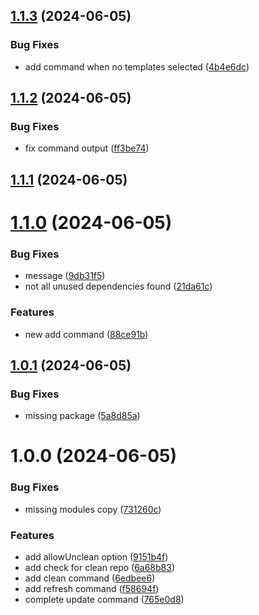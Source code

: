 ## [1.1.3](https://github.com/sinedied/azd-infra/compare/1.1.2...1.1.3) (2024-06-05)


### Bug Fixes

* add command when no templates selected ([4b4e6dc](https://github.com/sinedied/azd-infra/commit/4b4e6dc6b3d4656a3b67765650daa49e667a0d25))

## [1.1.2](https://github.com/sinedied/azd-infra/compare/1.1.1...1.1.2) (2024-06-05)


### Bug Fixes

* fix command output ([ff3be74](https://github.com/sinedied/azd-infra/commit/ff3be74d51f782672ef239b62e9b786daa4690a0))

## [1.1.1](https://github.com/sinedied/azd-infra/compare/1.1.0...1.1.1) (2024-06-05)

# [1.1.0](https://github.com/sinedied/azd-infra/compare/1.0.1...1.1.0) (2024-06-05)


### Bug Fixes

* message ([9db31f5](https://github.com/sinedied/azd-infra/commit/9db31f5f8cd6a81fa62209c8ec6eef48eb5e192a))
* not all unused dependencies found ([21da61c](https://github.com/sinedied/azd-infra/commit/21da61c1e8e310432921c72fab35b817e796b682))


### Features

* new add command ([88ce91b](https://github.com/sinedied/azd-infra/commit/88ce91bd0ce3047d6fcab896f5acbd6a32e416eb))

## [1.0.1](https://github.com/sinedied/azd-infra/compare/1.0.0...1.0.1) (2024-06-05)


### Bug Fixes

* missing package ([5a8d85a](https://github.com/sinedied/azd-infra/commit/5a8d85a5bb466b5a7160ddd55434f0e89de2bb3e))

# 1.0.0 (2024-06-05)


### Bug Fixes

* missing modules copy ([731260c](https://github.com/sinedied/azd-infra/commit/731260cc434dca853b005993e948200dd407a389))


### Features

* add allowUnclean option ([9151b4f](https://github.com/sinedied/azd-infra/commit/9151b4f4a4eb52e7a832a6ce60286a551a28bbe6))
* add check for clean repo ([6a68b83](https://github.com/sinedied/azd-infra/commit/6a68b835ea6d78d07f0640e239d9f45c128d3aa2))
* add clean command ([6edbee6](https://github.com/sinedied/azd-infra/commit/6edbee69a37360f2691ef5899fba5d43d1900d1b))
* add refresh command ([f58694f](https://github.com/sinedied/azd-infra/commit/f58694f6e5f3a1059ea19127a0fe3c3371841e77))
* complete update command ([765e0d8](https://github.com/sinedied/azd-infra/commit/765e0d8cd137734fb0020fb612a0e90d88bac1a4))
